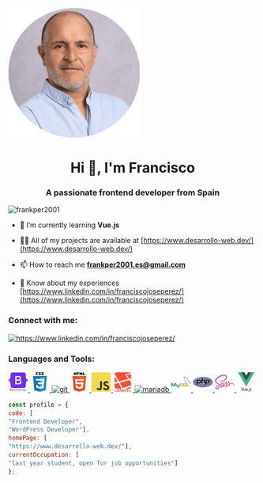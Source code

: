 

![This is me](https://github.com/frankper2001/frankper2001/blob/main/FotoCarnetCircular2%20(1).png)


<h1 align="center">Hi 👋, I'm Francisco</h1>
<h3 align="center">A passionate frontend developer from Spain</h3>

<p align="left"> <img src="https://komarev.com/ghpvc/?username=frankper2001&label=Profile%20views&color=0e75b6&style=flat" alt="frankper2001" /> </p>

- 🌱 I’m currently learning **Vue.js**

- 👨‍💻 All of my projects are available at [https://www.desarrollo-web.dev/](https://www.desarrollo-web.dev/)

- 📫 How to reach me **frankper2001.es@gmail.com**

- 📄 Know about my experiences [https://www.linkedin.com/in/franciscojoseperez/](https://www.linkedin.com/in/franciscojoseperez/)

<h3 align="left">Connect with me:</h3>
<p align="left">
<a href="https://linkedin.com/in/https://www.linkedin.com/in/franciscojoseperez/" target="blank"><img align="center" src="https://cdn.jsdelivr.net/npm/simple-icons@3.0.1/icons/linkedin.svg" alt="https://www.linkedin.com/in/franciscojoseperez/" height="30" width="40" /></a>
</p>

<h3 align="left">Languages and Tools:</h3>
<p align="left"> <a href="https://getbootstrap.com" target="_blank"> <img src="https://raw.githubusercontent.com/devicons/devicon/master/icons/bootstrap/bootstrap-plain-wordmark.svg" alt="bootstrap" width="40" height="40"/> </a> <a href="https://www.w3schools.com/css/" target="_blank"> <img src="https://raw.githubusercontent.com/devicons/devicon/master/icons/css3/css3-original-wordmark.svg" alt="css3" width="40" height="40"/> </a> <a href="https://git-scm.com/" target="_blank"> <img src="https://www.vectorlogo.zone/logos/git-scm/git-scm-icon.svg" alt="git" width="40" height="40"/> </a> <a href="https://www.w3.org/html/" target="_blank"> <img src="https://raw.githubusercontent.com/devicons/devicon/master/icons/html5/html5-original-wordmark.svg" alt="html5" width="40" height="40"/> </a> <a href="https://developer.mozilla.org/en-US/docs/Web/JavaScript" target="_blank"> <img src="https://raw.githubusercontent.com/devicons/devicon/master/icons/javascript/javascript-original.svg" alt="javascript" width="40" height="40"/> </a> <a href="https://laravel.com/" target="_blank"> <img src="https://raw.githubusercontent.com/devicons/devicon/master/icons/laravel/laravel-plain-wordmark.svg" alt="laravel" width="40" height="40"/> </a> <a href="https://mariadb.org/" target="_blank"> <img src="https://www.vectorlogo.zone/logos/mariadb/mariadb-icon.svg" alt="mariadb" width="40" height="40"/> </a> <a href="https://www.mysql.com/" target="_blank"> <img src="https://raw.githubusercontent.com/devicons/devicon/master/icons/mysql/mysql-original-wordmark.svg" alt="mysql" width="40" height="40"/> </a> <a href="https://www.php.net" target="_blank"> <img src="https://raw.githubusercontent.com/devicons/devicon/master/icons/php/php-original.svg" alt="php" width="40" height="40"/> </a> <a href="https://sass-lang.com" target="_blank"> <img src="https://raw.githubusercontent.com/devicons/devicon/master/icons/sass/sass-original.svg" alt="sass" width="40" height="40"/> </a> <a href="https://vuejs.org/" target="_blank"> <img src="https://raw.githubusercontent.com/devicons/devicon/master/icons/vuejs/vuejs-original-wordmark.svg" alt="vuejs" width="40" height="40"/> </a> </p>

```javascript
const profile = {
code: [
"Frontend Developer", 
"WordPress Developer"],
homePage: [
"https://www.desarrollo-web.dev/"],
currentOccupation: [
"last year student, open for job opportunities"]
};
``````
